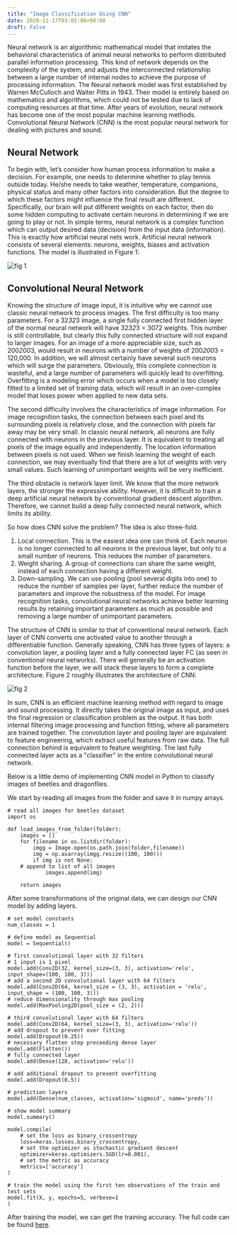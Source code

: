 ```yaml
---
title: "Image Classification Using CNN"
date: 2020-11-17T03:05:08+08:00
draft: False
---
```


Neural network is an algorithmic mathematical model that imitates the behavioral characteristics of animal neural networks to perform distributed parallel information processing. This kind of network depends on the complexity of the system, and adjusts the interconnected relationship between a large number of internal nodes to achieve the purpose of processing information. The Neural network model was first established by Warren McCulloch and Walter Pitts in 1943. Their model is entirely based on mathematics and algorithms, which could not be tested due to lack of computing resources at that time. After years of evolution, neural network has become one of the most popular machine learning methods. Convolutional Neural Network (CNN) is the most popular neural network for dealing with pictures and sound.

## Neural Network

To begin with, let’s consider how human process information to make a decision. For example, one needs to determine whether to play tennis outside today. He/she needs to take weather, temperature, companions, physical status and many other factors into consideration. But the degree to which these factors might influence the final result are different. Specifically, our brain will put different weights on each factor, then do some hidden computing to activate certain neurons in determining if we are going to play or not. In simple terms, neural network is a complex function which can output desired data (decision) from the input data (information). This is exactly how artificial neural nets work. Artificial neural network consists of several elements: neurons, weights, biases and activation functions. The model is illustrated in Figure 1:

![fig 1](/Picture2.png)

## Convolutional Neural Network

Knowing the structure of image input, it is intuitive why we cannot use classic neural network to process images. The first difficulty is too many parameters. For a 32*32*3 image, a single fully connected first hidden layer of the normal neural network will have 32*32*3 = 3072 weights. This number is still controllable, but clearly this fully connected structure will not expand to larger images. For an image of a more appreciable size, such as 200*200*3, would result in neurons with a number of weights of 200*200*3 = 120,000. In addition, we will almost certainly have several such neurons which will surge the parameters. Obviously, this complete connection is wasteful, and a large number of parameters will quickly lead to overfitting. Overfitting is a modeling error which occurs when a model is too closely fitted to a limited set of training data, which will result in an over-complex model that loses power when applied to new data sets.   

The second difficulty involves the characteristics of image information. For image recognition tasks, the connection between each pixel and its surrounding pixels is relatively close, and the connection with pixels far away may be very small. In classic neural network, all neurons are fully connected with neurons in the previous layer. It is equivalent to treating all pixels of the image equally and independently. The location information between pixels is not used. When we finish learning the weight of each connection, we may eventually find that there are a lot of weights with very small values. Such learning of unimportant weights will be very inefficient.  

The third obstacle is network layer limit. We know that the more network layers, the stronger the expressive ability. However, it is difficult to train a deep artificial neural network by conventional gradient descent algorithm. Therefore, we cannot build a deep fully connected neural network, which limits its ability.  

So how does CNN solve the problem? The idea is also three-fold.  
1.	Local connection. This is the easiest idea one can think of. Each neuron is no longer connected to all neurons in the previous layer, but only to a small number of neurons. This reduces the number of parameters.
2.	Weight sharing. A group of connections can share the same weight, instead of each connection having a different weight.  
3.	Down-sampling. We can use pooling (pool several digits into one) to reduce the number of samples per layer, further reduce the number of parameters and improve the robustness of the model. For image recognition tasks, convolutional neural networks achieve better learning results by retaining important parameters as much as possible and removing a large number of unimportant parameters.  

The structure of CNN is similar to that of conventional neural network. Each layer of CNN converts one activated value to another through a differentiable function. Generally speaking, CNN has three types of layers: a convolution layer, a pooling layer and a fully connected layer FC (as seen in conventional neural networks). There will generally be an activation function before the layer, we will stack these layers to form a complete architecture. Figure 2 roughly illustrates the architecture of CNN:

![fig 2](/Picture1.png)

In sum, CNN is an efficient machine learning method with regard to image and sound processing. It directly takes the original image as input, and uses the final regression or classification problem as the output. It has both internal filtering image processing and function fitting, where all parameters are trained together.  The convolution layer and pooling layer are equivalent to feature engineering, which extract useful features from raw data. The full connection behind is equivalent to feature weighting. The last fully connected layer acts as a "classifier" in the entire convolutional neural network.  

Below is a little demo of implementing CNN model in Python to classify images of beetles and dragonflies.


We start by reading all images from the folder and save it in numpy arrays.

```{Python}
# read all images for beetles dataset
import os

def load_images_from_folder(folder):
    images = []
    for filename in os.listdir(folder):
        imgg = Image.open(os.path.join(folder,filename))
        img = np.asarray(imgg.resize((100, 100)))
        if img is not None:      
    # append to list of all images
            images.append(img)

    return images

```
After some transformations of the original data, we can design our CNN model by adding layers.

```{Python}
# set model constants
num_classes = 1

# define model as Sequential
model = Sequential()

# first convolutional layer with 32 filters
# 1 input is 1 pixel
model.add(Conv2D(32, kernel_size=(3, 3), activation='relu', input_shape=(100, 100, 3)))
# add a second 2D convolutional layer with 64 filters
model.add(Conv2D(64, kernel_size = (3, 3), activation = 'relu', input_shape = (100, 100, 3)))
# reduce dimensionality through max pooling
model.add(MaxPooling2D(pool_size = (2, 2)))

# third convolutional layer with 64 filters
model.add(Conv2D(64, kernel_size=(3, 3), activation='relu'))
# add dropout to prevent over fitting
model.add(Dropout(0.25))
# necessary flatten step preceeding dense layer
model.add(Flatten())
# fully connected layer
model.add(Dense(128, activation='relu'))

# add additional dropout to prevent overfitting
model.add(Dropout(0.5))

# prediction layers
model.add(Dense(num_classes, activation='sigmoid', name='preds'))

# show model summary
model.summary()

model.compile(
    # set the loss as binary_crossentropy
    loss=keras.losses.binary_crossentropy,
    # set the optimizer as stochastic gradient descent
    optimizer=keras.optimizers.SGD(lr=0.001),
    # set the metric as accuracy
    metrics=['accuracy']
)

# train the model using the first ten observations of the train and test sets
model.fit(X, y, epochs=5, verbose=1
)
```

After training the model, we can get the training accuracy. The full code can be found [here](https://github.com/cassie1102/mini-project).
